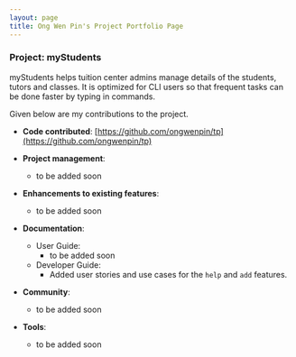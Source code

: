 ```yaml
---
layout: page
title: Ong Wen Pin's Project Portfolio Page
---
```


### Project: myStudents

myStudents helps tuition center admins manage details of the students, tutors and classes. It is optimized for CLI users so that frequent tasks can be done faster by typing in commands.

Given below are my contributions to the project.

* **Code contributed**: [https://github.com/ongwenpin/tp](https://github.com/ongwenpin/tp)

* **Project management**:
    * to be added soon

* **Enhancements to existing features**:
    * to be added soon

* **Documentation**:
    * User Guide:
        * to be added soon
    * Developer Guide:
        * Added user stories and use cases for the `help` and `add` features.

* **Community**:
    * to be added soon

* **Tools**:
    * to be added soon